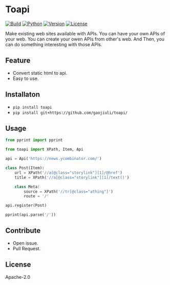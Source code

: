 # Toapi

[![Build](https://travis-ci.org/gaojiuli/toapi.svg?branch=master)](https://travis-ci.org/gaojiuli/toapi)
[![Python](https://img.shields.io/pypi/pyversions/toapi.svg)](https://pypi.python.org/pypi/toapi/)
[![Version](https://img.shields.io/pypi/v/toapi.svg)](https://pypi.python.org/pypi/toapi/)
[![License](https://img.shields.io/pypi/l/toapi.svg)](https://pypi.python.org/pypi/toapi/)

Make existing web sites available with APIs. You can have your own APIs of your web.
You can create your owen APIs from other's web. And Then, you can do something interesting with those APIs.

## Feature

- Convert static html to api.
- Easy to use.

## Installaton

- `pip install toapi`
- `pip install git+https://github.com/gaojiuli/toapi/`

## Usage

```python
from pprint import pprint

from toapi import XPath, Item, Api

api = Api('https://news.ycombinator.com/')

class Post(Item):
    url = XPath('//a[@class="storylink"][1]/@href')
    title = XPath('//a[@class="storylink"][1]/text()')

    class Meta:
        source = XPath('//tr[@class="athing"]')
        route = '/'

api.register(Post)

pprint(api.parse('/'))

```

## Contribute

- Open issue.
- Pull Request.

## License

Apache-2.0